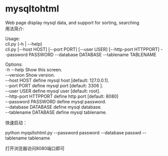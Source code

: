 # mysqltohtml
Web page display mysql data, and support for sorting, searching  
用法简介:  
 
Usage:  
  cli.py (-h | --help)  
  cli.py [--host HOST] [--port PORT] [--user USER] [--http-port HTTPPORT] --password PASSWORD --database DATABASE --tablename TABLENAME
  
  

Options:  
  -h --help             Show this screen.  
  --version             Show version.  
  --host HOST           define mysql host [default: 127.0.0.1].  
  --port PORT           define mysql port [default: 3306 ].  
  --user USER           define mysql user [default: root].  
  --http-port HTTPPORT  define http port [default: 8080]   
  --password PASSWORD   define mysql password.  
  --database DATABASE   define mysql database.  
  --tablename DATABASE  define mysql tablename.  
  

快速启动：  

python myqsltohtml.py --password password --database passwd --tablename tablename    

打开浏览器访问8080端口即可
